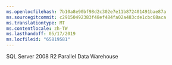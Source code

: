 ```yaml
---
ms.openlocfilehash: 7b10a8e90bf98d2c302e7e11b872401491bae87a
ms.sourcegitcommit: c29150492383f48ef484fa02a483cde1cbc68aca
ms.translationtype: MT
ms.contentlocale: zh-TW
ms.lasthandoff: 05/17/2019
ms.locfileid: "65819581"
---
```

SQL Server 2008 R2 Parallel Data Warehouse
